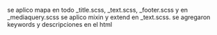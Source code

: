 se aplico mapa en todo _title.scss, _text.scss, _footer.scss y en _mediaquery.scss 
se aplico mixin y extend en _text.scss.
se agregaron keywords y descripciones en el html
